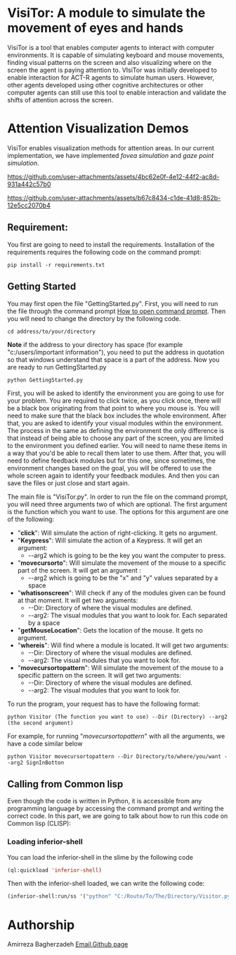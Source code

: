 # VisiTor: A module to simulate the movement of eyes and hands

VisiTor is a tool that enables computer agents to interact with computer environments. It is capable of simulating keyboard and mouse movements, finding visual patterns on the screen and also visualizing where on the screen the agent is paying attention to. VIsiTor was initially developed to enable interaction for ACT-R agents to simulate human users. However, other agents developed using other cognitive architectures or other computer agents can still use this tool to enable interaction and validate the shifts of attention across the screen.   

# Attention Visualization Demos

VisiTor enables visualization methods for attention areas. In our current implementation, we have implemented *fovea simulation* and *gaze point simulation*. 


https://github.com/user-attachments/assets/4bc62e0f-4e12-44f2-ac8d-931a442c57b0



https://github.com/user-attachments/assets/b67c8434-c1de-41d8-852b-12e5cc2070b4


## Requirement:

You first are going to need to install the requirements. Installation of the requirements requires the following code on the command prompt:

```
pip install -r requirements.txt
```

## Getting Started

You may first open the file "GettingStarted.py". First, you will need to run the file through the command prompt [How to open command prompt](https://www.howtogeek.com/235101/10-ways-to-open-the-command-prompt-in-windows-10/#:~:text=Press%20Windows%2BR%20to%20open,open%20an%20administrator%20Command%20Prompt.). Then you will need to change the directory by the following code.
```
cd address/to/your/directory
```
**Note** if the address to your directory has space (for example "c:/users/important information"), you need to put the address in quotation so that windows understand that space is a part of the address.
Now you are ready to run GettingStarted.py
```
python GettingStarted.py
```
First, you will be asked to identify the environment you are going to use for your problem. You are required to click twice, as you click once, there will be a black box originating from that point to where you mouse is. You will need to make sure that the black box includes the whole environment. After that, you are asked to identify your visual modules within the environment. The process in the same as defining the environment the only difference is that instead of being able to choose any part of the screen, you are limited to the environment you defined earlier. You will need to name these items in a way that you'd be able to recall them later to use them. After that, you will need to define feedback modules but for this one, since sometimes, the environment changes based on the goal, you will be offered to use the whole screen again to identify your feedback modules. And then you can save the files or just close and start again.



The main file is "VisiTor.py". In order to run the file on the command prompt, you will need three arguments two of which are optional. The first argument is the function which you want to use. The options for this argument are one of the following:

- "**click**": Will simulate the action of right-clicking. It gets no argument.
- "**Keypress**": Will simulate the action of a Keypress. It will get an argument: 
  - --arg2 which is going to be the key you want the computer to press.
- "**movecursorto**": Will simulate the movement of the mouse to a specific part of the screen. It will get an argument :
  -  --arg2 which is going to be the "x" and "y" values separated by a space
- "**whatisonscreen**": Will check if any of the modules given can be found at that moment. It will get two arguments: 
  - --Dir: Directory of where the visual modules are defined.
  - --arg2: The visual modules that you want to look for. Each separated by a space
- "**getMouseLocation**": Gets the location of the mouse. It gets no argument.
- "**whereis**": Will find where a module is located. It will get two arguments: 
  - --Dir: Directory of where the visual modules are defined.
  - --arg2: The visual modules that you want to look for.
- "**movecursortopattern**": Will simulate the movement of the mouse to a specific pattern on the screen. It will get two arguments: 
  - --Dir: Directory of where the visual modules are defined.
  - --arg2: The visual modules that you want to look for.

To run the program, your request has to have the following format:

```
python Visitor (The function you want to use) --Dir (Directory) --arg2 (the second argument)
```

For example, for running "*movecursortopattern*" with all the arguments, we have a code similar below

```
python Visitor movecursortopattern --Dir Directory/to/where/you/want --arg2 SignInBotton
```

## Calling from Common lisp

Even though the code is written in Python, it is accessible from any programming language by accessing the command prompt and writing the correct code. In this part, we are going to talk about how to run this code on Common lisp (CLISP):

### Loading inferior-shell

You can load the inferior-shell in the slime by the following code 

```commonlisp
(ql:quickload 'inferior-shell)
```

Then with the inferior-shell loaded, we can write the following code:

```commonlisp
(inferior-shell:run/ss '("python" "C:/Route/To/The/Directory/Visitor.py" "Function" "--Dir" "Directory" "--arg2" "arg2 values each inside a quotation" ))
```
# Authorship
Amirreza Bagherzadeh [Email](mailto:abb6024@psu.edu),<a href="https://github.com/ar-zadeh">Github page</a>
